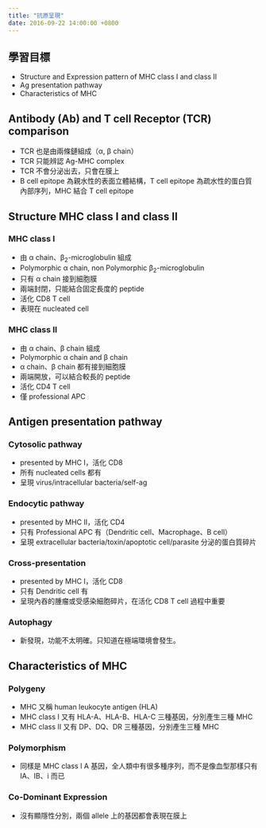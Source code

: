 ```yaml
---
title: "抗原呈現"
date: 2016-09-22 14:00:00 +0800
---
```

## 學習目標

 * Structure and Expression pattern of MHC class I and class II
 * Ag presentation pathway
 * Characteristics of MHC

## Antibody (Ab) and T cell Receptor (TCR) comparison

 * TCR 也是由兩條鏈組成（&alpha;, &beta; chain）
 * TCR 只能辨認 Ag-MHC complex
 * TCR 不會分泌出去，只會在膜上
 * B cell epitope 為親水性的表面立體結構，T cell epitope 為疏水性的蛋白質內部序列，MHC 結合 T cell epitope

## Structure MHC class I and class II

### MHC class I

* 由 &alpha; chain、&beta;<sub>2</sub>-microglobulin 組成
* Polymorphic &alpha; chain, non Polymorphic &beta;<sub>2</sub>-microglobulin
* 只有 &alpha; chain 接到細胞膜
* 兩端封閉，只能結合固定長度的 peptide
* 活化 CD8 T cell
* 表現在 nucleated cell

### MHC class II

 * 由 &alpha; chain、&beta; chain 組成
 * Polymorphic &alpha; chain and &beta; chain
 * &alpha; chain、&beta; chain 都有接到細胞膜
 * 兩端開放，可以結合較長的 peptide
 * 活化 CD4 T cell
 * 僅 professional APC

## Antigen presentation pathway

### Cytosolic pathway

* presented by MHC I，活化 CD8
* 所有 nucleated cells 都有
* 呈現 virus/intracellular bacteria/self-ag

### Endocytic pathway

* presented by MHC II，活化 CD4
* 只有 Professional APC 有（Dendritic cell、Macrophage、B cell）
* 呈現 extracellular bacteria/toxin/apoptotic cell/parasite 分泌的蛋白質碎片

### Cross-presentation

* presented by MHC I，活化 CD8
* 只有 Dendritic cell 有
* 呈現內吞的腫瘤或受感染細胞碎片，在活化 CD8 T cell 過程中重要

### Autophagy

* 新發現，功能不太明確。只知道在極端環境會發生。

## Characteristics of MHC

### Polygeny

* MHC 又稱 human leukocyte antigen (HLA)
* MHC class I 又有 HLA-A、HLA-B、HLA-C 三種基因，分別產生三種 MHC
* MHC class II 又有 DP、DQ、DR 三種基因，分別產生三種 MHC

### Polymorphism

* 同樣是 MHC class I A 基因，全人類中有很多種序列，而不是像血型那樣只有 IA、IB、i 而已

### Co-Dominant Expression

* 沒有顯隱性分別，兩個 allele 上的基因都會表現在膜上
